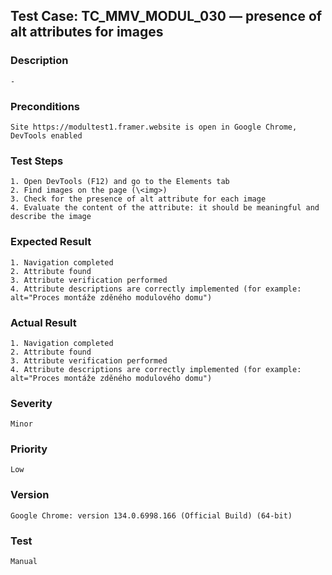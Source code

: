## Test Case: TC_MMV_MODUL_030 — presence of alt attributes for images

### Description
    -

### Preconditions
    Site https://modultest1.framer.website is open in Google Chrome, DevTools enabled

### Test Steps
    1. Open DevTools (F12) and go to the Elements tab
    2. Find images on the page (\<img>)
    3. Check for the presence of alt attribute for each image
    4. Evaluate the content of the attribute: it should be meaningful and describe the image

### Expected Result
    1. Navigation completed
    2. Attribute found
    3. Attribute verification performed
    4. Attribute descriptions are correctly implemented (for example: alt="Proces montáže zděného modulového domu")

### Actual Result
    1. Navigation completed
    2. Attribute found
    3. Attribute verification performed
    4. Attribute descriptions are correctly implemented (for example: alt="Proces montáže zděného modulového domu")

### Severity
    Minor

### Priority
    Low

### Version
    Google Chrome: version 134.0.6998.166 (Official Build) (64-bit)

### Test
    Manual
